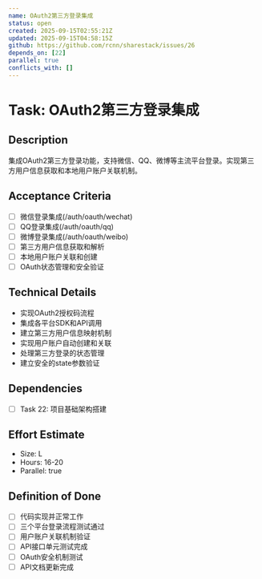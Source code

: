 ```yaml
---
name: OAuth2第三方登录集成
status: open
created: 2025-09-15T02:55:21Z
updated: 2025-09-15T04:58:15Z
github: https://github.com/rcnn/sharestack/issues/26
depends_on: [22]
parallel: true
conflicts_with: []
---
```


# Task: OAuth2第三方登录集成

## Description
集成OAuth2第三方登录功能，支持微信、QQ、微博等主流平台登录。实现第三方用户信息获取和本地用户账户关联机制。

## Acceptance Criteria
- [ ] 微信登录集成(/auth/oauth/wechat)
- [ ] QQ登录集成(/auth/oauth/qq)
- [ ] 微博登录集成(/auth/oauth/weibo)
- [ ] 第三方用户信息获取和解析
- [ ] 本地用户账户关联和创建
- [ ] OAuth状态管理和安全验证

## Technical Details
- 实现OAuth2授权码流程
- 集成各平台SDK和API调用
- 建立第三方用户信息映射机制
- 实现用户账户自动创建和关联
- 处理第三方登录的状态管理
- 建立安全的state参数验证

## Dependencies
- [ ] Task 22: 项目基础架构搭建

## Effort Estimate
- Size: L
- Hours: 16-20
- Parallel: true

## Definition of Done
- [ ] 代码实现并正常工作
- [ ] 三个平台登录流程测试通过
- [ ] 用户账户关联机制验证
- [ ] API接口单元测试完成
- [ ] OAuth安全机制测试
- [ ] API文档更新完成
